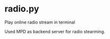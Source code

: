 radio.py
========

Play online radio stream in terminal

Used MPD as backend server for radio stearming.
